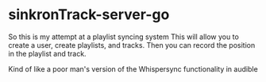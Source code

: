 # sinkronTrack-server-go

So this is my attempt at a playlist syncing system
This will allow you to create a user,
create playlists, and tracks.
Then you can record the position in the playlist and track.

Kind of like a poor man's version of the Whispersync functionality in audible